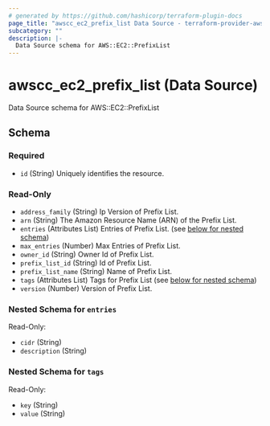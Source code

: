 ```yaml
---
# generated by https://github.com/hashicorp/terraform-plugin-docs
page_title: "awscc_ec2_prefix_list Data Source - terraform-provider-awscc"
subcategory: ""
description: |-
  Data Source schema for AWS::EC2::PrefixList
---
```


# awscc_ec2_prefix_list (Data Source)

Data Source schema for AWS::EC2::PrefixList



<!-- schema generated by tfplugindocs -->
## Schema

### Required

- `id` (String) Uniquely identifies the resource.

### Read-Only

- `address_family` (String) Ip Version of Prefix List.
- `arn` (String) The Amazon Resource Name (ARN) of the Prefix List.
- `entries` (Attributes List) Entries of Prefix List. (see [below for nested schema](#nestedatt--entries))
- `max_entries` (Number) Max Entries of Prefix List.
- `owner_id` (String) Owner Id of Prefix List.
- `prefix_list_id` (String) Id of Prefix List.
- `prefix_list_name` (String) Name of Prefix List.
- `tags` (Attributes List) Tags for Prefix List (see [below for nested schema](#nestedatt--tags))
- `version` (Number) Version of Prefix List.

<a id="nestedatt--entries"></a>
### Nested Schema for `entries`

Read-Only:

- `cidr` (String)
- `description` (String)


<a id="nestedatt--tags"></a>
### Nested Schema for `tags`

Read-Only:

- `key` (String)
- `value` (String)
